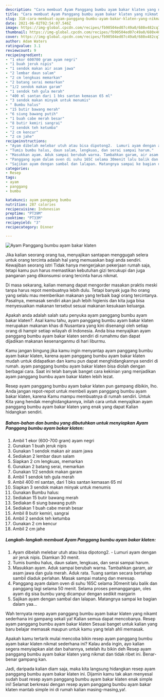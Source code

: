 ```yaml
---
description: "Cara membuat Ayam Panggang bumbu ayam bakar klaten yang nikmat dan Mudah Dibuat"
title: "Cara membuat Ayam Panggang bumbu ayam bakar klaten yang nikmat dan Mudah Dibuat"
slug: 318-cara-membuat-ayam-panggang-bumbu-ayam-bakar-klaten-yang-nikmat-dan-mudah-dibuat
date: 2021-06-02T02:54:07.546Z
image: https://img-global.cpcdn.com/recipes/fb90504ed07c49a0/680x482cq70/ayam-panggang-bumbu-ayam-bakar-klaten-foto-resep-utama.jpg
thumbnail: https://img-global.cpcdn.com/recipes/fb90504ed07c49a0/680x482cq70/ayam-panggang-bumbu-ayam-bakar-klaten-foto-resep-utama.jpg
cover: https://img-global.cpcdn.com/recipes/fb90504ed07c49a0/680x482cq70/ayam-panggang-bumbu-ayam-bakar-klaten-foto-resep-utama.jpg
author: Adam Waters
ratingvalue: 3.1
reviewcount: 9
recipeingredient:
- "1 ekor 600700 gram ayam negri"
- "1 buah jeruk nipis"
- "1 sendok makan air asam jawa"
- "2 lembar daun salam"
- "2 cm lengkuas memarkan"
- "2 batang serai memarkan"
- "1/2 sendok makan garam"
- "1 sendok teh gula merah"
- "400 ml santan dari 1 bks santan kemasan 65 ml"
- "3 sendok makan minyak untuk menumis"
- " Bumbu halus"
- "15 butir bawang merah"
- "6 siung bawang putih"
- "1 buah cabe merah besar"
- "8 butir kemiri sangrai"
- "2 sendok teh ketumba"
- "2 cm kencur"
- "2 cm jahe"
recipeinstructions:
- "Ayam dibelah melebar utuh atau bisa dipotong2.  Lumuri ayam dengan air jeruk nipis. Diamkan 30 menit."
- "Tumis bumbu halus, daun salam, lengkuas, dan serai sampai harum."
- "Masukkan ayam. Aduk sampai berubah warna. Tambahkan garam, air asam jawa dan gula merah. Aduk rata. Tuang santan secara bertahap sambil diaduk perlahan. Masak sampai matang dan meresap."
- "Panggang ayam dalam oven di suhu 165C selama 30menit lalu balik dan panggang lagi selama 50 menit. Selama proses pemanggangan, oles ayam dg sisa bumbu yang dicampur dengan sedikit margarin"
- "Sajikan ayam dengan sambal dan lalapan. Matangnya sampai ke bagian dalam yaa..."
categories:
- Resep
tags:
- ayam
- panggang
- bumbu

katakunci: ayam panggang bumbu 
nutrition: 287 calories
recipecuisine: Indonesian
preptime: "PT39M"
cooktime: "PT33M"
recipeyield: "3"
recipecategory: Dinner

---
```



![Ayam Panggang bumbu ayam bakar klaten](https://img-global.cpcdn.com/recipes/fb90504ed07c49a0/680x482cq70/ayam-panggang-bumbu-ayam-bakar-klaten-foto-resep-utama.jpg)

Jika kalian seorang orang tua, menyajikan santapan menggugah selera untuk orang tercinta adalah hal yang memuaskan bagi anda sendiri. Kewajiban seorang istri Tidak hanya mengerjakan pekerjaan rumah saja, tetapi kamu pun harus memastikan kebutuhan gizi tercukupi dan juga panganan yang dikonsumsi orang tercinta harus nikmat.

Di masa  sekarang, kalian memang dapat mengorder masakan praktis meski tanpa harus repot membuatnya lebih dulu. Tetapi banyak juga lho orang yang selalu mau memberikan makanan yang terbaik bagi orang tercintanya. Pasalnya, memasak sendiri akan jauh lebih higienis dan kita juga bisa menyesuaikan makanan tersebut sesuai makanan kesukaan keluarga. 



Apakah anda adalah salah satu penyuka ayam panggang bumbu ayam bakar klaten?. Asal kamu tahu, ayam panggang bumbu ayam bakar klaten merupakan makanan khas di Nusantara yang kini disenangi oleh setiap orang di hampir setiap wilayah di Indonesia. Anda bisa menyajikan ayam panggang bumbu ayam bakar klaten sendiri di rumahmu dan dapat dijadikan makanan kesenanganmu di hari liburmu.

Kamu jangan bingung jika kamu ingin menyantap ayam panggang bumbu ayam bakar klaten, karena ayam panggang bumbu ayam bakar klaten mudah untuk didapatkan dan kamu pun dapat menghidangkannya sendiri di rumah. ayam panggang bumbu ayam bakar klaten bisa diolah dengan berbagai cara. Saat ini telah banyak banget cara kekinian yang menjadikan ayam panggang bumbu ayam bakar klaten lebih lezat.

Resep ayam panggang bumbu ayam bakar klaten pun gampang dibikin, lho. Anda jangan repot-repot untuk membeli ayam panggang bumbu ayam bakar klaten, karena Kamu mampu membuatnya di rumah sendiri. Untuk Kita yang hendak menghidangkannya, inilah cara untuk menyajikan ayam panggang bumbu ayam bakar klaten yang enak yang dapat Kalian hidangkan sendiri.

<!--inarticleads1-->

##### Bahan-bahan dan bumbu yang dibutuhkan untuk menyiapkan Ayam Panggang bumbu ayam bakar klaten:

1. Ambil 1 ekor (600-700 gram) ayam negri
1. Gunakan 1 buah jeruk nipis
1. Gunakan 1 sendok makan air asam jawa
1. Sediakan 2 lembar daun salam
1. Siapkan 2 cm lengkuas, memarkan
1. Gunakan 2 batang serai, memarkan
1. Gunakan 1/2 sendok makan garam
1. Ambil 1 sendok teh gula merah
1. Ambil 400 ml santan, dari 1 bks santan kemasan 65 ml
1. Siapkan 3 sendok makan minyak untuk menumis
1. Gunakan  Bumbu halus:
1. Sediakan 15 butir bawang merah
1. Sediakan 6 siung bawang putih
1. Sediakan 1 buah cabe merah besar
1. Ambil 8 butir kemiri, sangrai
1. Ambil 2 sendok teh ketumba
1. Gunakan 2 cm kencur
1. Ambil 2 cm jahe




<!--inarticleads2-->

##### Langkah-langkah membuat Ayam Panggang bumbu ayam bakar klaten:

1. Ayam dibelah melebar utuh atau bisa dipotong2.  - Lumuri ayam dengan air jeruk nipis. Diamkan 30 menit.
1. Tumis bumbu halus, daun salam, lengkuas, dan serai sampai harum.
1. Masukkan ayam. Aduk sampai berubah warna. Tambahkan garam, air asam jawa dan gula merah. Aduk rata. Tuang santan secara bertahap sambil diaduk perlahan. Masak sampai matang dan meresap.
1. Panggang ayam dalam oven di suhu 165C selama 30menit lalu balik dan panggang lagi selama 50 menit. Selama proses pemanggangan, oles ayam dg sisa bumbu yang dicampur dengan sedikit margarin
1. Sajikan ayam dengan sambal dan lalapan. Matangnya sampai ke bagian dalam yaa...




Wah ternyata resep ayam panggang bumbu ayam bakar klaten yang nikamt sederhana ini gampang sekali ya! Kalian semua dapat mencobanya. Resep ayam panggang bumbu ayam bakar klaten Sesuai banget untuk kalian yang baru belajar memasak maupun untuk kamu yang telah ahli memasak.

Apakah kamu tertarik mulai mencoba bikin resep ayam panggang bumbu ayam bakar klaten nikmat sederhana ini? Kalau anda ingin, ayo kalian segera menyiapkan alat dan bahannya, setelah itu bikin deh Resep ayam panggang bumbu ayam bakar klaten yang nikmat dan tidak ribet ini. Benar-benar gampang kan. 

Jadi, daripada kalian diam saja, maka kita langsung hidangkan resep ayam panggang bumbu ayam bakar klaten ini. Dijamin kamu tak akan menyesal sudah buat resep ayam panggang bumbu ayam bakar klaten enak simple ini! Selamat berkreasi dengan resep ayam panggang bumbu ayam bakar klaten mantab simple ini di rumah kalian masing-masing,ya!.

